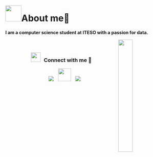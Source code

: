 # <img src="https://media.giphy.com/media/VgCDAzcKvsR6OM0uWg/giphy.gif" width="50"/>About me🌟


**I am a computer science student at ITESO with a passion for data.** 

<img align='right' src="https://media.giphy.com/media/e9BUxDjZUk6dZeicZl/giphy.gif" width="30%"/>


</table>
<br/>
<h3 align="center" > <img src="https://media.giphy.com/media/iY8CRBdQXODJSCERIr/giphy.gif" width="30" height="30" style="margin-right: 10px;">Connect with me 🤝 </h3>

<p align="center">

 <div align="center"  class="icons-social" style="margin-left: 10px;">
        <a style="margin-left: 10px;"  target="_blank" href="https://www.linkedin.com/in/ikram-z-90520630b/">
			<img src="https://img.icons8.com/doodle/40/000000/linkedin--v2.png" ></a>
        <a style="margin-left: 10px;" target="_blank" href="https://github.com/ikramzaldivar">
		<img src="https://cdn.iconscout.com/icon/free/png-256/web-earth-online-market-planet-search-secure-1-9563.png" width="40" height="40"></a>
        <a style="margin-left: 10px;" target="_blank" href="https://www.instagram.com/ikramzaldivar/">
			<img src="https://img.icons8.com/doodle/40/000000/instagram-new--v2.png"></a>
      </div>

</p>
